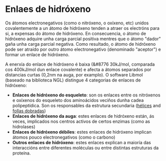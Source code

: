 # Enlaes de hidróxeno
Os átomos electronegativos (como o nitróxeno, o oxíxeno, etc) unidos covalentemente a un átomo de hidróxeno tenden a atraer os electróns para si, a expensas do átomo de hidróxeno. En consecuencia, o átomo de hidróxeno adquire unha carga parcial positiva mentres que o átomo "dador" gaña unha carga parcial negativa. Como resultado, o átomo de hidróxeno pode ser atraído por outro átomo electronegativo (denominado "aceptor") e formar un enlace de hidróxeno.

A enerxía do enlace de hidróxeno é baixa (&#8776 30kJ/mol, comparada cos 400kJ/mol dun enlace covalente) e afecta a átomos separados por distancias curtas (0,2nm na auga, por examplo).
O software Libmol (baseado na biblioteca NGL) distingue 4 categorias de enlaces de hidróxeno:
* **Enlaces de hidróxeno do esqueleto**: son os enlaces entre os nitróxenos e oxíxenos do esqueleto dos aminoácidos veciños dunha cadea polipeptídica. Son os responsables da estrutura secundaria ([hélices](lexicon-helice) and [follas dobradas](lexicon-feuillet))
* **Enlaces de hidróxeno da auga**: estes enlaces de hidróxeno están, ás veces, implicados nos centros activos de certos enzimas (como as hidrolases)
* **Enlaces de hidróxeno débiles**: estes enlaces de hidróxeno implican átomos pouco electronegativos (como o carbono)
* **Outros enlaces de hidróxeno**: estes enlaces explican a maioría das interaccións entre diferentes moléculas ou entre distintas estruturas da proteína.
